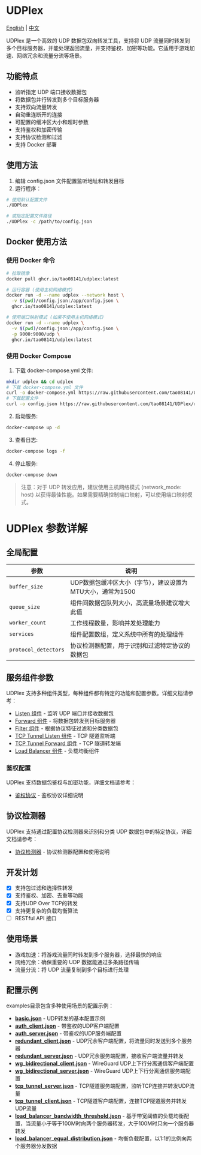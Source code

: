 # UDPlex
[English](README_EN.md) | [中文](README.md)

UDPlex 是一个高效的 UDP 数据包双向转发工具，支持将 UDP 流量同时转发到多个目标服务器，并能处理返回流量，并支持鉴权、加密等功能。它适用于游戏加速、网络冗余和流量分流等场景。

## 功能特点

- 监听指定 UDP 端口接收数据包
- 将数据包并行转发到多个目标服务器
- 支持双向流量转发
- 自动重连断开的连接
- 可配置的缓冲区大小和超时参数
- 支持鉴权和加密传输
- 支持协议检测和过滤
- 支持 Docker 部署


## 使用方法

1. 编辑 config.json 文件配置监听地址和转发目标
2. 运行程序：

```bash
# 使用默认配置文件
./UDPlex

# 或指定配置文件路径
./UDPlex -c /path/to/config.json
```

## Docker 使用方法

### 使用 Docker 命令

```bash
# 拉取镜像
docker pull ghcr.io/tao08141/udplex:latest

# 运行容器 (使用主机网络模式)
docker run -d --name udplex --network host \
  -v $(pwd)/config.json:/app/config.json \
  ghcr.io/tao08141/udplex:latest

# 使用端口映射模式 (如果不使用主机网络模式)
docker run -d --name udplex \
  -v $(pwd)/config.json:/app/config.json \
  -p 9000:9000/udp \
  ghcr.io/tao08141/udplex:latest
```

### 使用 Docker Compose

1. 下载 docker-compose.yml 文件:

```bash
mkdir udplex && cd udplex
# 下载 docker-compose.yml 文件
curl -o docker-compose.yml https://raw.githubusercontent.com/tao08141/UDPlex/refs/heads/master/docker-compose.yml
# 下载配置文件
curl -o config.json https://raw.githubusercontent.com/tao08141/UDPlex/refs/heads/master/examples/basic.json
```

2. 启动服务:

```bash
docker-compose up -d
```

3. 查看日志:

```bash
docker-compose logs -f
```

4. 停止服务:

```bash
docker-compose down
```

> 注意：对于 UDP 转发应用，建议使用主机网络模式 (network_mode: host) 以获得最佳性能。如果需要精确控制端口映射，可以使用端口映射模式。

# UDPlex 参数详解

## 全局配置

| 参数 | 说明 |
|------|------|
| `buffer_size` | UDP数据包缓冲区大小（字节），建议设置为MTU大小，通常为1500 |
| `queue_size` | 组件间数据包队列大小，高流量场景建议增大此值 |
| `worker_count` | 工作线程数量，影响并发处理能力 |
| `services` | 组件配置数组，定义系统中所有的处理组件 |
| `protocol_detectors` | 协议检测器配置，用于识别和过滤特定协议的数据包 |

## 服务组件参数

UDPlex 支持多种组件类型，每种组件都有特定的功能和配置参数。详细文档请参考：

- [Listen 组件](docs/listen_zh.md) - 监听 UDP 端口并接收数据包
- [Forward 组件](docs/forward_zh.md) - 将数据包转发到目标服务器
- [Filter 组件](docs/filter_zh.md) - 根据协议特征过滤和分类数据包
- [TCP Tunnel Listen 组件](docs/tcp_tunnel_listen_zh.md) - TCP 隧道监听端
- [TCP Tunnel Forward 组件](docs/tcp_tunnel_forward_zh.md) - TCP 隧道转发端
- [Load Balancer 组件](docs/load_balancer_zh.md) - 负载均衡组件


### 鉴权配置

UDPlex 支持数据包鉴权与加密功能，详细文档请参考：

- [鉴权协议](docs/auth_protocol_zh.md) - 鉴权协议详细说明


## 协议检测器

UDPlex 支持通过配置协议检测器来识别和分类 UDP 数据包中的特定协议，详细文档请参考：

- [协议检测器](docs/protocol_detector_zh.md) - 协议检测器配置和使用说明


## 开发计划
- [X] 支持包过滤和选择性转发
- [X] 支持鉴权、加密、去重等功能
- [X] 支持UDP Over TCP的转发
- [X] 支持更复杂的负载均衡算法
- [ ] RESTful API 接口

## 使用场景
- 游戏加速：将游戏流量同时转发到多个服务器，选择最快的响应
- 网络冗余：确保重要的 UDP 数据能通过多条路径传输
- 流量分流：将 UDP 流量复制到多个目标进行处理


## 配置示例

examples目录包含多种使用场景的配置示例：

- [**basic.json**](examples/basic.json) - UDP转发的基本配置示例
- [**auth_client.json**](examples/auth_client.json) - 带鉴权的UDP客户端配置
- [**auth_server.json**](examples/auth_server.json) - 带鉴权的UDP服务端配置
- [**redundant_client.json**](examples/redundant_client.json) - UDP冗余客户端配置，将流量同时发送到多个服务器
- [**redundant_server.json**](examples/redundant_server.json) - UDP冗余服务端配置，接收客户端流量并转发
- [**wg_bidirectional_client.json**](examples/wg_bidirectional_client.json) - WireGuard UDP上下行分离通信客户端配置
- [**wg_bidirectional_server.json**](examples/wg_bidirectional_server.json) - WireGuard UDP上下行分离通信服务端配置
- [**tcp_tunnel_server.json**](examples/tcp_tunnel_server.json) - TCP隧道服务端配置，监听TCP连接并转发UDP流量
- [**tcp_tunnel_client.json**](examples/tcp_tunnel_client.json) - TCP隧道客户端配置，连接TCP隧道服务并转发UDP流量
- [**load_balancer_bandwidth_threshold.json**](examples/load_balancer_bandwidth_threshold.json) - 基于带宽阈值的负载均衡配置，当流量小于等于100M时向两个服务器转发，大于100M时只向一个服务器转发
- [**load_balancer_equal_distribution.json**](examples/load_balancer_equal_distribution.json) - 均衡负载配置，以1:1的比例向两个服务器分发数据
